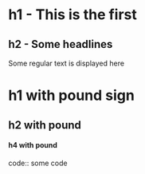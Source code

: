 h1 - This is the first 
=================

h2 - Some headlines
--------------

Some regular text is displayed here

# h1 with pound sign
## h2 with pound
#### h4 with pound

code::
    some code

